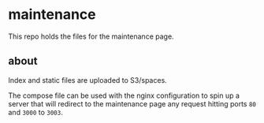 # maintenance

This repo holds the files for the maintenance page.

## about

Index and static files are uploaded to S3/spaces.

The compose file can be used with the nginx configuration to spin up a server that will redirect to the maintenance page any request hitting ports `80` and `3000` to `3003`.
